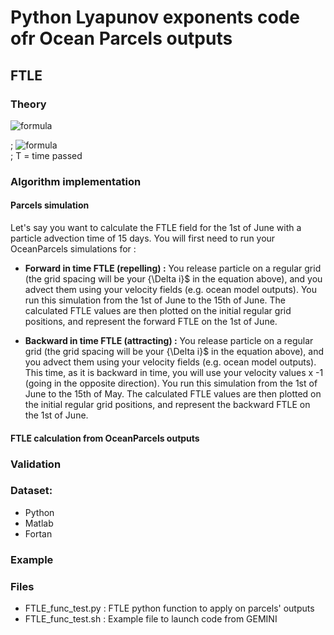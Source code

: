 # Python Lyapunov exponents code ofr Ocean Parcels outputs

## FTLE

### Theory

![formula](https://latex.codecogs.com/svg.image?FTLE&space;=&space;\frac{ln(r)}{T})

; ![formula](https://latex.codecogs.com/svg.image?r&space;=&space;\frac{\Delta&space;f}{\Delta&space;i})
<br>; T = time passed

### Algorithm implementation

#### Parcels simulation

Let's say you want to calculate the FTLE field for the 1st of June with a particle advection time of 15 days.  You will first need to run your OceanParcels simulations for :

* **Forward in time FTLE (repelling) :** You release particle on a regular grid (the grid spacing will be your {\Delta i}$ in the equation above), and you advect them using your velocity fields (e.g. ocean model outputs).  You run this simulation from the 1st of June to the 15th of June.  The calculated FTLE values are then plotted on the initial regular grid positions, and represent the forward FTLE on the 1st of June.

* **Backward in time FTLE (attracting) :** You release particle on a regular grid (the grid spacing will be your {\Delta i}$ in the equation above), and you advect them using your velocity fields (e.g. ocean model outputs).  This time, as it is backward in time, you will use your velocity values x -1 (going in the opposite direction). You run this simulation from the 1st of June to the 15th of May. The calculated FTLE values are then plotted on the initial regular grid positions, and represent the backward FTLE on the 1st of June.

#### FTLE calculation from OceanParcels outputs

### Validation

### Dataset:

* Python
* Matlab
* Fortan

### Example

### Files
* FTLE_func_test.py : FTLE python function to apply on parcels' outputs
* FTLE_func_test.sh : Example file to launch code from GEMINI
